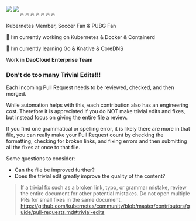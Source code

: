 <a href="https://pacoxu.wordpress.com/">
  <img align="left" src="https://github-readme-stats.vercel.app/api?username=pacoxu&show_icons=true" />
</a>

<a href="https://pacoxu.wordpress.com/">
  <img align="left" src="https://github-readme-stats.vercel.app/api/top-langs/?username=pacoxu&hide=html,ruby" />
</a>

🔥
🔥
🔥
🔥
🔥
🔥
🔥



Kubernetes Member, Soccer Fan & PUBG Fan
 
 🔭 I’m currently working on Kubernetes & Docker & Containerd
 
 🌱 I’m currently learning Go & Knative & CoreDNS

Work in **DaoCloud Enterprise Team**

### Don't do too many Trivial Edits!!!
Each incoming Pull Request needs to be reviewed, checked, and then merged.

While automation helps with this, each contribution also has an engineering cost. Therefore it is appreciated if you do NOT make trivial edits and fixes, but instead focus on giving the entire file a review.

If you find one grammatical or spelling error, it is likely there are more in that file, you can really make your Pull Request count by checking the formatting, checking for broken links, and fixing errors and then submitting all the fixes at once to that file.

Some questions to consider:

- Can the file be improved further?
- Does the trivial edit greatly improve the quality of the content?

> If a trivial fix such as a broken link, typo, or grammar mistake, review the entire document for other potential mistakes. Do not open multiple PRs for small fixes in the same document.
https://github.com/kubernetes/community/blob/master/contributors/guide/pull-requests.md#trivial-edits
